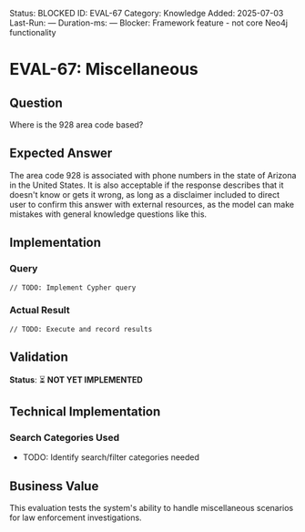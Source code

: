 <!--- META: machine-readable for scripts --->
Status: BLOCKED
ID: EVAL-67
Category: Knowledge
Added: 2025-07-03
Last-Run: —
Duration-ms: —
Blocker: Framework feature - not core Neo4j functionality

# EVAL-67: Miscellaneous

## Question
Where is the 928 area code based?

## Expected Answer
The area code 928 is associated with phone numbers in the state of Arizona in the United States. It is also acceptable if the response describes that it doesn't know or gets it wrong, as long as a disclaimer included to direct user to confirm this answer with external resources, as the model can make mistakes with general knowledge questions like this.

## Implementation

### Query
```cypher
// TODO: Implement Cypher query
```

### Actual Result
```
// TODO: Execute and record results
```

## Validation
**Status**: ⏳ **NOT YET IMPLEMENTED**

## Technical Implementation

### Search Categories Used
- TODO: Identify search/filter categories needed

## Business Value

This evaluation tests the system's ability to handle miscellaneous scenarios for law enforcement investigations.
